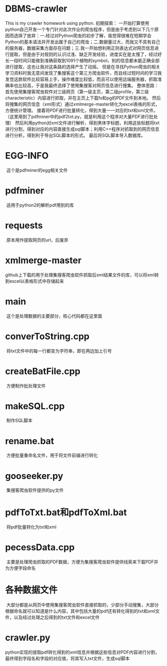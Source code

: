 # DBMS-crawler
This is my crawler homework using python.
初期探索：
一开始打算使用python自己开发一个专门针对此次作业的爬虫程序，但是由于考虑到以下几个原因而选择了放弃：一.经过对Python爬虫的初步了解，我觉得很难在短期学会Python的基本语法并开发出属于自己的爬虫；二.数据量过大，而我又不具有自己的服务器，数据采集方面存在问题；三.我一开始想利用正则表达式对网页信息进行提取，但是由于对规则的认识过浅、缺乏开发经验，进度实在是太慢了，经过好长一段时间只能做到准确获取到1091个植物的symbol，别的信息都未能正确全部进行提取，这也让我对这条路的选择产生了动摇。
但是在寻找Python爬虫的相关学习资料时我无意间发现了集搜客这个第三方爬虫软件，而且经过短时间的学习我发觉这款软件比较容易上手，操作难度比较低，而且可以使用远端服务器，抓取准确率也比较高，于是我最终选择了使用集搜客对网页信息进行搜集。
整体思路：
首先使用集搜客爬虫软件对三级网页（第一级主页，第二级profile，第三级characteristic）内容进行抓取，并在主页上下载fs和pg的PDF文件到本地。
然后将搜集的网页信息（xml形式）通过xmlmerge-master转化为excel表格的形式，方便统计管理。
接着将PDF进行批量转化，得到大量一一对应的txt和xml文件。（这里用到了pdfminer中的pdf2txt.py，就是利用这个程序对大量PDF进行批处理）
然后利用python对xml文件进行解析，得到黑体字标题，利用这些标题将txt进行分割，得到对应的内容直接生成sql脚本；利用C++程序对抓取到的网页信息进行分析，得到利于导出SQL脚本的形式。
最后将SQL脚本导入数据库。

# EGG-INFO
  这个是pdfminer的egg相关文件
  
# pdfminer
  适用于python2的解析pdf用到的库
  
# requests
  原本用作提取网页的url，后废弃
  
# xmlmerge-master
  github上下载的用于处理集搜客爬虫软件抓取后xml结果文件的库，可以将xml转到excel以表格形式中存储起来
  
# main
  这个是处理数据的主要部分，核心代码都在这里面
  
# converToString.cpp
  将txt文件中的每一行都变为字符串，即在两边加上引号
  
# createBatFile.cpp
  方便制作批处理文件
  
# makeSQL.cpp
  制作SQL脚本
  
# rename.bat
  方便批量重命名文件，用于将文件前缀进行转化
  
# gooseeker.py
  集搜客爬虫软件提供的py文件
  
# pdfToTxt.bat和pdfToXml.bat
  将pdf批量转化为txt和xml
  
# pecessData.cpp
  主要是处理爬虫抓取的PDF数据，方便为集搜客爬虫软件提供线索来下载PDF并为方便字段命名
  
# 各种数据文件
  大部分都是从网页中使用集搜客爬虫软件直接抓取的，少部分手动搜集，大部分根据命名就可以知道是什么内容，其中包括大量的pdf还有转化得到的txt和xml文件，以及经过处理之后得到的txt文件和excel文件
  
# crawler.py
  python实现的提取pdf转化得到的xml信息并根据这些信息对PDF内容进行分割，最终得到字段名和字段的对应值，将其写入txt文件，生成sql脚本
